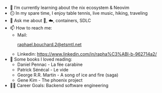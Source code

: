 - 🌱 I’m currently learning about the nix ecosystem & Neovim
- ⏲️ In my spare time, I enjoy table tennis, live music, hiking, traveling
- 💬 Ask me about 🐧, ☁️, containers,  SDLC
- 📫 How to reach me: 
    - Mail: <a href="mailto:raphael.bouchard.2@etsmtl.net"><p>raphael.bouchard.2@etsmtl.net</p></a>
    - Linkedin: https://www.linkedin.com/in/rapha%C3%ABl-b-962714a2/
- 📖 Some books I loved reading:
    - Daniel Pennac - La fée carabine
    - Patrick Sénécal - Le vide
    - George R.R. Martin - A song of ice and fire (saga)
    - Gene Kim - The phoenix project
- 👨‍💼 Career Goals: Backend software engineering
